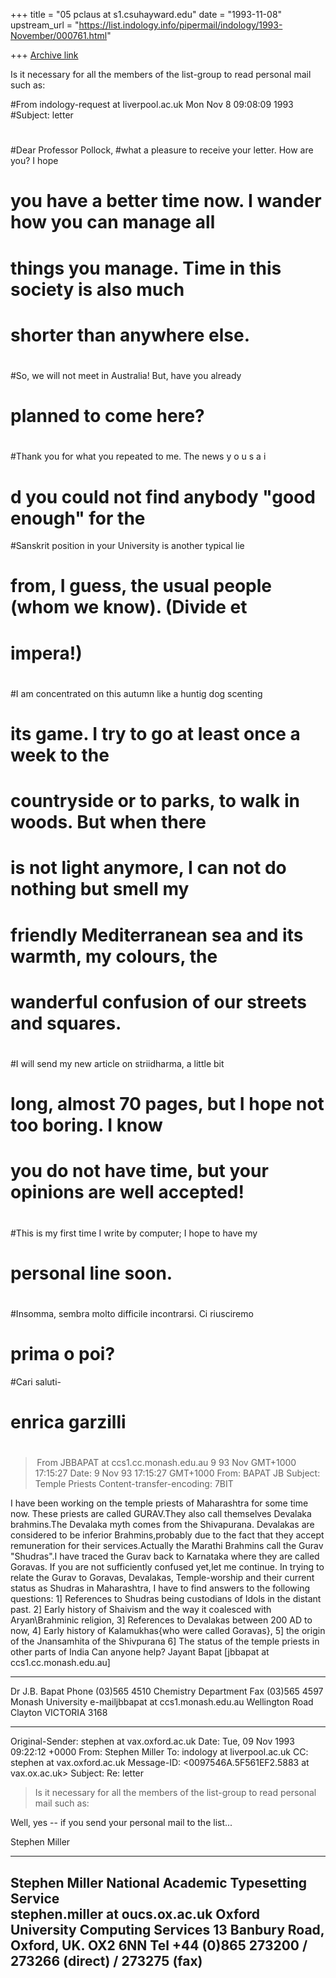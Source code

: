 +++
title = "05 pclaus at s1.csuhayward.edu"
date = "1993-11-08"
upstream_url = "https://list.indology.info/pipermail/indology/1993-November/000761.html"

+++
[Archive link](https://list.indology.info/pipermail/indology/1993-November/000761.html)

Is it necessary for all the members of the list-group to read personal
mail such as:

#From indology-request at liverpool.ac.uk Mon Nov  8 09:08:09 1993
#Subject: letter
#
#Dear Professor Pollock,
#what a pleasure to receive your letter. How are you? I hope
# you have a better time now. I wander how you can manage all
# things you manage. Time in this society is also much
# shorter than anywhere else.
#
#So, we will not meet in Australia! But, have you already
# planned to come here?
#
#Thank you for what you repeated to me. The news y o u  s a i
# d you could not find anybody "good enough"  for the
#Sanskrit  position in your University is another typical lie
# from, I guess, the usual people (whom we know). (Divide et
# impera!)
#
#I am concentrated on this autumn like a huntig dog scenting
# its game. I try to go at least once a week to the
# countryside or to parks, to walk in woods. But when there
# is not light anymore, I can not do nothing but smell my
# friendly Mediterranean sea and its warmth, my colours, the
# wanderful confusion of our streets and squares.
#
#I will send my new article on striidharma, a little bit
# long, almost 70 pages, but I hope not too boring. I know
# you do not have time, but your opinions are well accepted!
#
#This is my first time I write by computer; I hope to have my
# personal line soon.
#
#Insomma, sembra molto difficile incontrarsi. Ci riusciremo
# prima o poi?
#Cari saluti-
#
#                           enrica garzilli
#                         
#
# 
#
#



> From JBBAPAT at ccs1.cc.monash.edu.au 9 93 Nov GMT+1000 17:15:27
Date: 9 Nov 93 17:15:27 GMT+1000
From: BAPAT JB <JBBAPAT at ccs1.cc.monash.edu.au>
Subject: Temple Priests
Content-transfer-encoding: 7BIT

I have been working on the temple priests of Maharashtra for some
time now. These priests are called GURAV.They also call themselves
Devalaka brahmins.The Devalaka myth comes from the Shivapurana.
Devalakas are considered to be inferior Brahmins,probably due to the
fact that they accept remuneration for their services.Actually the
Marathi Brahmins call the Gurav "Shudras".I have traced the Gurav
back to Karnataka where they are called Goravas.
If you are not sufficiently confused yet,let me continue. In trying
to relate the Gurav to Goravas, Devalakas, Temple-worship and their
current status as Shudras in Maharashtra, I have to find answers to
the following questions:  1] References to Shudras being custodians
of Idols in the distant past. 2] Early history of Shaivism and the
way it coalesced with Aryan\Brahminic religion, 3] References to
Devalakas between 200 AD to now, 4] Early history of Kalamukhas{who
were called Goravas}, 5] the origin of the Jnansamhita of the
Shivpurana 6] The status of the temple priests in other parts of India
Can anyone help?
Jayant Bapat [jbbapat at ccs1.cc.monash.edu.au]











____________________________________________________________________
Dr J.B. Bapat                                     Phone (03)565 4510
Chemistry Department                              Fax   (03)565 4597
Monash University                   e-mailjbbapat at ccs1.monash.edu.au
Wellington Road
Clayton  VICTORIA  3168
___________________________________________________________________


Original-Sender: stephen at vax.oxford.ac.uk
Date: Tue, 09 Nov 1993 09:22:12 +0000
From: Stephen Miller <stephen at vax.oxford.ac.uk>
To: indology at liverpool.ac.uk
CC: stephen at vax.oxford.ac.uk
Message-ID: <0097546A.5F561EF2.5883 at vax.ox.ac.uk>
Subject: Re: letter

> Is it necessary for all the members of the list-group to read personal
> mail such as:

Well, yes -- if you send your personal mail to the list...

Stephen Miller



--------------------------------------------------------
Stephen Miller     National Academic Typesetting Service     
	    stephen.miller at oucs.ox.ac.uk 
	Oxford University Computing Services
	13 Banbury Road, Oxford, UK.  OX2 6NN
Tel +44 (0)865 273200 / 273266 (direct) / 273275 (fax)
--------------------------------------------------------





